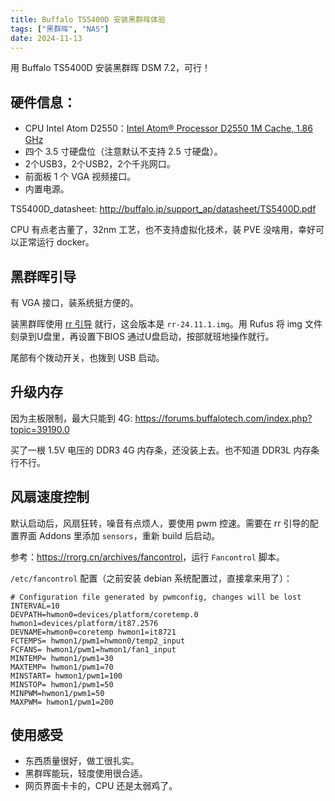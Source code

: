 ```yaml
---
title: Buffalo TS5400D 安装黑群晖体验
tags: ["黑群晖", "NAS"]
date: 2024-11-13
---
```


用 Buffalo TS5400D 安装黑群晖 DSM 7.2，可行！

## 硬件信息：

- CPU Intel Atom D2550：[Intel Atom® Processor D2550 1M Cache, 1.86 GHz](https://www.intel.com/content/www/us/en/products/sku/65470/intel-atom-processor-d2550-1m-cache-1-86-ghz/specifications.html)
- 四个 3.5 寸硬盘位（注意默认不支持 2.5 寸硬盘）。
- 2个USB3，2个USB2，2个千兆网口。
- 前面板 1 个 VGA 视频接口。
- 内置电源。

TS5400D_datasheet: <http://buffalo.jp/support_ap/datasheet/TS5400D.pdf>

CPU 有点老古董了，32nm 工艺，也不支持虚拟化技术，装 PVE 没啥用，幸好可以正常运行 docker。

## 黑群晖引导

有 VGA 接口，装系统挺方便的。

装黑群晖使用 [rr 引导](https://github.com/RROrg/rr) 就行，这会版本是 `rr-24.11.1.img`。用 Rufus 将 img 文件刻录到U盘里，再设置下BIOS 通过U盘启动，按部就班地操作就行。

尾部有个拨动开关，也拨到 USB 启动。

## 升级内存

因为主板限制，最大只能到 4G: <https://forums.buffalotech.com/index.php?topic=39190.0>

买了一根 1.5V 电压的 DDR3 4G 内存条，还没装上去。也不知道 DDR3L 内存条行不行。

## 风扇速度控制

默认启动后，风扇狂转，噪音有点烦人，要使用 pwm 控速。需要在 rr 引导的配置界面 Addons 里添加 `sensors`，重新 build 后启动。

参考：<https://rrorg.cn/archives/fancontrol>，运行 `Fancontrol` 脚本。

`/etc/fancontrol` 配置（之前安装 debian 系统配置过，直接拿来用了）：
```
# Configuration file generated by pwmconfig, changes will be lost
INTERVAL=10
DEVPATH=hwmon0=devices/platform/coretemp.0 hwmon1=devices/platform/it87.2576
DEVNAME=hwmon0=coretemp hwmon1=it8721
FCTEMPS= hwmon1/pwm1=hwmon0/temp2_input
FCFANS= hwmon1/pwm1=hwmon1/fan1_input
MINTEMP= hwmon1/pwm1=30
MAXTEMP= hwmon1/pwm1=70
MINSTART= hwmon1/pwm1=100
MINSTOP= hwmon1/pwm1=50
MINPWM=hwmon1/pwm1=50
MAXPWM= hwmon1/pwm1=200
```

## 使用感受

- 东西质量很好，做工很扎实。
- 黑群晖能玩，轻度使用很合适。
- 网页界面卡卡的，CPU 还是太弱鸡了。
